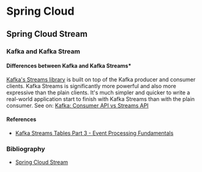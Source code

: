 # Spring Cloud

## Spring Cloud Stream

### Kafka and Kafka Stream

#### Differences between Kafka and Kafka Streams*

[Kafka's Streams library](https://kafka.apache.org/documentation/streams/) is built on top of the Kafka producer and consumer clients. Kafka Streams is significantly more powerful and also more expressive than the plain clients. It's much simpler and quicker to write a real-world application start to finish with Kafka Streams than with the plain consumer. See on: [Kafka: Consumer API vs Streams API](https://stackoverflow.com/questions/44014975/kafka-consumer-api-vs-streams-api)

#### References

+ [Kafka Streams Tables Part 3 - Event Processing Fundamentals](https://www.confluent.io/blog/kafka-streams-tables-part-3-event-processing-fundamentals/)

### Bibliography

+ [Spring Cloud Stream](https://spring.io/projects/spring-cloud-stream)